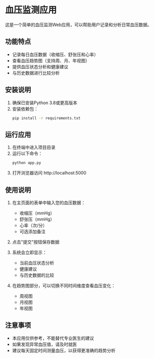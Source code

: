 # 血压监测应用

这是一个简单的血压监测Web应用，可以帮助用户记录和分析日常血压数据。

## 功能特点

- 记录每日血压数据（收缩压、舒张压和心率）
- 查看血压趋势图（支持周、月、年视图）
- 提供血压状态分析和健康建议
- 与历史数据进行比较分析

## 安装说明

1. 确保已安装Python 3.8或更高版本
2. 安装依赖包：
   ```bash
   pip install -r requirements.txt
   ```

## 运行应用

1. 在终端中进入项目目录
2. 运行以下命令：
   ```bash
   python app.py
   ```
3. 打开浏览器访问 http://localhost:5000

## 使用说明

1. 在主页面的表单中输入您的血压数据：
   - 收缩压（mmHg）
   - 舒张压（mmHg）
   - 心率（次/分）
   - 可选添加备注

2. 点击"提交"按钮保存数据

3. 系统会立即显示：
   - 当前血压状态分析
   - 健康建议
   - 与历史数据的比较

4. 在趋势图部分，可以切换不同时间维度查看血压变化：
   - 周视图
   - 月视图
   - 年视图

## 注意事项

- 本应用仅供参考，不能替代专业医生的建议
- 如果发现异常血压值，请及时就医
- 建议每天固定时间测量血压，以获得更准确的趋势分析
